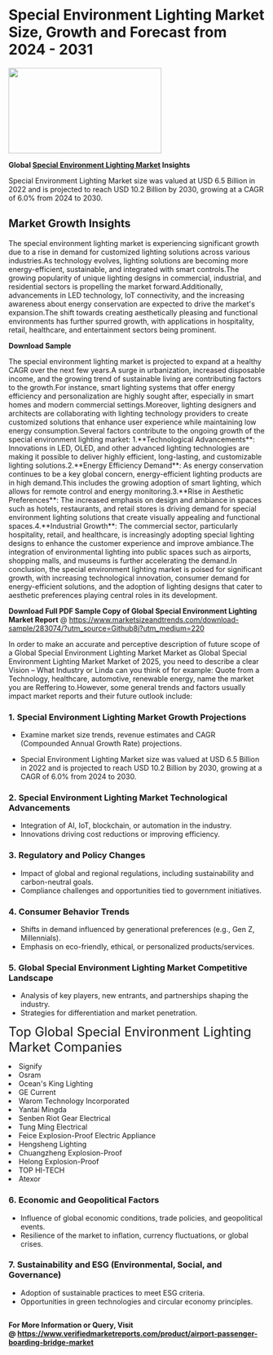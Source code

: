 <H1>Special Environment Lighting Market Size, Growth and Forecast from 2024 - 2031</H1><img class="aligncenter size-medium wp-image-584254" src="https://thirdeyenews.in/wp-content/uploads/2024/09/Global-Market-Research-300x168.jpeg" alt="" width="300" height="168" /><p><strong>Global&nbsp;<a href="https://www.marketsizeandtrends.com/download-sample/283074/?utm_source=Github8j?utm_medium=220">Special Environment Lighting Market</a> Insights</strong></p><p>Special Environment Lighting Market size was valued at USD 6.5 Billion in 2022 and is projected to reach USD 10.2 Billion by 2030, growing at a CAGR of 6.0% from 2024 to 2030.</p><p><h2>Market Growth Insights</h2> The special environment lighting market is experiencing significant growth due to a rise in demand for customized lighting solutions across various industries.As technology evolves, lighting solutions are becoming more energy-efficient, sustainable, and integrated with smart controls.The growing popularity of unique lighting designs in commercial, industrial, and residential sectors is propelling the market forward.Additionally, advancements in LED technology, IoT connectivity, and the increasing awareness about energy conservation are expected to drive the market's expansion.The shift towards creating aesthetically pleasing and functional environments has further spurred growth, with applications in hospitality, retail, healthcare, and entertainment sectors being prominent.<p><strong>Download Sample</strong></p> The special environment lighting market is projected to expand at a healthy CAGR over the next few years.A surge in urbanization, increased disposable income, and the growing trend of sustainable living are contributing factors to the growth.For instance, smart lighting systems that offer energy efficiency and personalization are highly sought after, especially in smart homes and modern commercial settings.Moreover, lighting designers and architects are collaborating with lighting technology providers to create customized solutions that enhance user experience while maintaining low energy consumption.Several factors contribute to the ongoing growth of the special environment lighting market: 1.**Technological Advancements**: Innovations in LED, OLED, and other advanced lighting technologies are making it possible to deliver highly efficient, long-lasting, and customizable lighting solutions.2.**Energy Efficiency Demand**: As energy conservation continues to be a key global concern, energy-efficient lighting products are in high demand.This includes the growing adoption of smart lighting, which allows for remote control and energy monitoring.3.**Rise in Aesthetic Preferences**: The increased emphasis on design and ambiance in spaces such as hotels, restaurants, and retail stores is driving demand for special environment lighting solutions that create visually appealing and functional spaces.4.**Industrial Growth**: The commercial sector, particularly hospitality, retail, and healthcare, is increasingly adopting special lighting designs to enhance the customer experience and improve ambiance.The integration of environmental lighting into public spaces such as airports, shopping malls, and museums is further accelerating the demand.In conclusion, the special environment lighting market is poised for significant growth, with increasing technological innovation, consumer demand for energy-efficient solutions, and the adoption of lighting designs that cater to aesthetic preferences playing central roles in its development.<p><span class=""><strong>Download Full PDF Sample Copy of Global Special Environment Lighting Market Report</strong> @ <a href="https://www.marketsizeandtrends.com/download-sample/283074/?utm_source=Github8j?utm_medium=220" target="_blank">https://www.marketsizeandtrends.com/download-sample/283074/?utm_source=Github8j?utm_medium=220</a></span></p><p>In order to make an accurate and perceptive description of future scope of a Global&nbsp;Special Environment Lighting Market Market as Global&nbsp;Special Environment Lighting Market Market of 2025, you need to describe a clear Vision &ndash; What Industry or Linda can you think of for example: Quote from a Technology, healthcare, automotive, renewable energy, name the market you are Reffering to.However, some general trends and factors usually impact market reports and their future outlook include:</p><h3>1.&nbsp;<strong>Special Environment Lighting Market Growth Projections</strong></h3><ul><li>Examine market size trends, revenue estimates and CAGR (Compounded Annual Growth Rate) projections.</li><li><p>Special Environment Lighting Market size was valued at USD 6.5 Billion in 2022 and is projected to reach USD 10.2 Billion by 2030, growing at a CAGR of 6.0% from 2024 to 2030.</p></li></ul><h3>2.&nbsp;<strong>Special Environment Lighting Market Technological Advancements</strong></h3><ul><li>Integration of AI, IoT, blockchain, or automation in the industry.</li><li>Innovations driving cost reductions or improving efficiency.</li></ul><h3>3.&nbsp;<strong>Regulatory and Policy Changes</strong></h3><ul><li>Impact of global and regional regulations, including sustainability and carbon-neutral goals.</li><li>Compliance challenges and opportunities tied to government initiatives.</li></ul><h3>4.&nbsp;<strong>Consumer Behavior Trends</strong></h3><ul><li>Shifts in demand influenced by generational preferences (e.g., Gen Z, Millennials).</li><li>Emphasis on eco-friendly, ethical, or personalized products/services.</li></ul><h3>5.&nbsp;<strong>Global Special Environment Lighting Market Competitive Landscape</strong></h3><ul><li>Analysis of key players, new entrants, and partnerships shaping the industry.</li><li>Strategies for differentiation and market penetration.</li></ul><p data-pm-slice="1 1 []"><span style="color: inherit; font-family: inherit; font-size: 25px;">Top Global Special Environment Lighting Market Companies</span></p><div class="" data-test-id=""><p><li>Signify</li><li> Osram</li><li> Ocean's King Lighting</li><li> GE Current</li><li> Warom Technology Incorporated</li><li> Yantai Mingda</li><li> Senben Riot Gear Electrical</li><li> Tung Ming Electrical</li><li> Feice Explosion-Proof Electric Appliance</li><li> Hengsheng Lighting</li><li> Chuangzheng Explosion-Proof</li><li> Helong Explosion-Proof</li><li> TOP HI-TECH</li><li> Atexor</li></p></div><h3>6.&nbsp;<strong>Economic and Geopolitical Factors</strong></h3><ul><li>Influence of global economic conditions, trade policies, and geopolitical events.</li><li>Resilience of the market to inflation, currency fluctuations, or global crises.</li></ul><h3>7.&nbsp;<strong>Sustainability and ESG (Environmental, Social, and Governance)</strong></h3><ul><li>Adoption of sustainable practices to meet ESG criteria.</li><li>Opportunities in green technologies and circular economy principles.</li></ul><h2><strong style="font-size: 14px;">For More Information or Query, Visit @&nbsp;</strong><a style="background-color: #ffffff; font-size: 14px;" href="https://www.marketsizeandtrends.com/report/special-environment-lighting-market/" target="_blank">https://www.verifiedmarketreports.com/product/airport-passenger-boarding-bridge-market</a></h2>